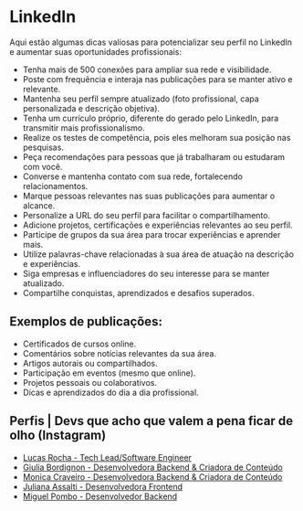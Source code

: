 # LinkedIn

Aqui estão algumas dicas valiosas para potencializar seu perfil no LinkedIn e aumentar suas oportunidades profissionais:

- Tenha mais de 500 conexões para ampliar sua rede e visibilidade.
- Poste com frequência e interaja nas publicações para se manter ativo e relevante.
- Mantenha seu perfil sempre atualizado (foto profissional, capa personalizada e descrição objetiva).
- Tenha um currículo próprio, diferente do gerado pelo LinkedIn, para transmitir mais profissionalismo.
- Realize os testes de competência, pois eles melhoram sua posição nas pesquisas.
- Peça recomendações para pessoas que já trabalharam ou estudaram com você.
- Converse e mantenha contato com sua rede, fortalecendo relacionamentos.
- Marque pessoas relevantes nas suas publicações para aumentar o alcance.
- Personalize a URL do seu perfil para facilitar o compartilhamento.
- Adicione projetos, certificações e experiências relevantes ao seu perfil.
- Participe de grupos da sua área para trocar experiências e aprender mais.
- Utilize palavras-chave relacionadas à sua área de atuação na descrição e experiências.
- Siga empresas e influenciadores do seu interesse para se manter atualizado.
- Compartilhe conquistas, aprendizados e desafios superados.

## Exemplos de publicações:

- Certificados de cursos online.
- Comentários sobre notícias relevantes da sua área.
- Artigos autorais ou compartilhados.
- Participação em eventos (mesmo que online).
- Projetos pessoais ou colaborativos.
- Dicas e aprendizados do dia a dia profissional.

## Perfis | Devs que acho que valem a pena ficar de olho (Instagram)

- [Lucas Rocha - Tech Lead/Software Engineer](https://www.instagram.com/lucas.rocha.11/)
- [Giulia Bordignon - Desenvolvedora Backend & Criadora de Conteúdo](https://www.instagram.com/spacecoding/)
- [Monica Craveiro - Desenvolvedora Backend & Criadora de Conteúdo](https://www.instagram.com/mocraveirodev/)
- [Juliana Assalti - Desenvolvedora Frontend](https://www.instagram.com/assalti.dev/)
- [Miguel Pombo - Desenvolvedor Backend](https://www.instagram.com/pombodev/)
